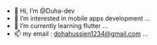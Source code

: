 - 👋 Hi, I’m @Duha-dev
- 👀 I’m interested in mobile apps development ...
- 🌱 I’m currently learning flutter ...
- 📫 my email : dohahussien1234@gmail.com ...

<!---
Duha-dev/Duha-dev is a ✨ special ✨ repository because its `README.md` (this file) appears on your GitHub profile.
You can click the Preview link to take a look at your changes.
--->
